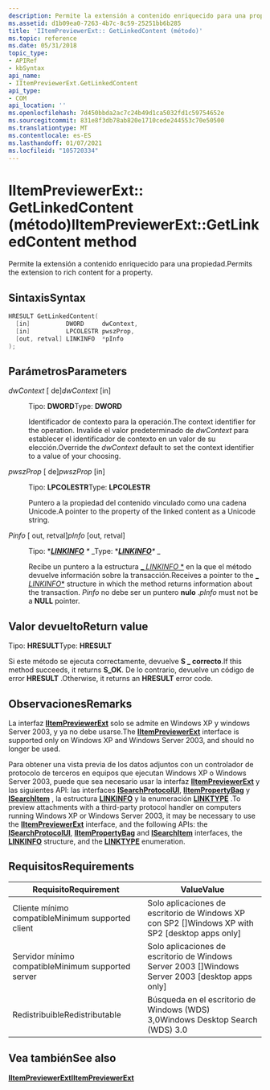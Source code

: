 ```yaml
---
description: Permite la extensión a contenido enriquecido para una propiedad.
ms.assetid: d1b09ea0-7263-4b7c-8c59-25251bb6b285
title: 'IItemPreviewerExt:: GetLinkedContent (método)'
ms.topic: reference
ms.date: 05/31/2018
topic_type:
- APIRef
- kbSyntax
api_name:
- IItemPreviewerExt.GetLinkedContent
api_type:
- COM
api_location: ''
ms.openlocfilehash: 7d450bbda2ac7c24b49d1ca5032fd1c59754652e
ms.sourcegitcommit: 831e8f3db78ab820e1710cede244553c70e50500
ms.translationtype: MT
ms.contentlocale: es-ES
ms.lasthandoff: 01/07/2021
ms.locfileid: "105720334"
---
```

# <a name="iitempreviewerextgetlinkedcontent-method"></a><span data-ttu-id="ba3ae-103">IItemPreviewerExt:: GetLinkedContent (método)</span><span class="sxs-lookup"><span data-stu-id="ba3ae-103">IItemPreviewerExt::GetLinkedContent method</span></span>

<span data-ttu-id="ba3ae-104">Permite la extensión a contenido enriquecido para una propiedad.</span><span class="sxs-lookup"><span data-stu-id="ba3ae-104">Permits the extension to rich content for a property.</span></span>

## <a name="syntax"></a><span data-ttu-id="ba3ae-105">Sintaxis</span><span class="sxs-lookup"><span data-stu-id="ba3ae-105">Syntax</span></span>


```C++
HRESULT GetLinkedContent(
  [in]          DWORD     dwContext,
  [in]          LPCOLESTR pwszProp,
  [out, retval] LINKINFO  *pInfo
);
```



## <a name="parameters"></a><span data-ttu-id="ba3ae-106">Parámetros</span><span class="sxs-lookup"><span data-stu-id="ba3ae-106">Parameters</span></span>

<dl> <dt>

<span data-ttu-id="ba3ae-107">*dwContext* \[ de\]</span><span class="sxs-lookup"><span data-stu-id="ba3ae-107">*dwContext* \[in\]</span></span>
</dt> <dd>

<span data-ttu-id="ba3ae-108">Tipo: **DWORD**</span><span class="sxs-lookup"><span data-stu-id="ba3ae-108">Type: **DWORD**</span></span>

<span data-ttu-id="ba3ae-109">Identificador de contexto para la operación.</span><span class="sxs-lookup"><span data-stu-id="ba3ae-109">The context identifier for the operation.</span></span> <span data-ttu-id="ba3ae-110">Invalide el valor predeterminado de *dwContext* para establecer el identificador de contexto en un valor de su elección.</span><span class="sxs-lookup"><span data-stu-id="ba3ae-110">Override the *dwContext* default to set the context identifier to a value of your choosing.</span></span>

</dd> <dt>

<span data-ttu-id="ba3ae-111">*pwszProp* \[ de\]</span><span class="sxs-lookup"><span data-stu-id="ba3ae-111">*pwszProp* \[in\]</span></span>
</dt> <dd>

<span data-ttu-id="ba3ae-112">Tipo: **LPCOLESTR**</span><span class="sxs-lookup"><span data-stu-id="ba3ae-112">Type: **LPCOLESTR**</span></span>

<span data-ttu-id="ba3ae-113">Puntero a la propiedad del contenido vinculado como una cadena Unicode.</span><span class="sxs-lookup"><span data-stu-id="ba3ae-113">A pointer to the property of the linked content as a Unicode string.</span></span>

</dd> <dt>

<span data-ttu-id="ba3ae-114">*Pinfo* \[ out, retval\]</span><span class="sxs-lookup"><span data-stu-id="ba3ae-114">*pInfo* \[out, retval\]</span></span>
</dt> <dd>

<span data-ttu-id="ba3ae-115">Tipo: \**[**LINKINFO**](-search-linkinfo.md) \** _</span><span class="sxs-lookup"><span data-stu-id="ba3ae-115">Type: \**[**LINKINFO**](-search-linkinfo.md)\** _</span></span>

<span data-ttu-id="ba3ae-116">Recibe un puntero a la estructura [_ *LINKINFO* \*](-search-linkinfo.md) en la que el método devuelve información sobre la transacción.</span><span class="sxs-lookup"><span data-stu-id="ba3ae-116">Receives a pointer to the [_ *LINKINFO*\*](-search-linkinfo.md) structure in which the method returns information about the transaction.</span></span> <span data-ttu-id="ba3ae-117">*Pinfo* no debe ser un puntero **nulo** .</span><span class="sxs-lookup"><span data-stu-id="ba3ae-117">*pInfo* must not be a **NULL** pointer.</span></span>

</dd> </dl>

## <a name="return-value"></a><span data-ttu-id="ba3ae-118">Valor devuelto</span><span class="sxs-lookup"><span data-stu-id="ba3ae-118">Return value</span></span>

<span data-ttu-id="ba3ae-119">Tipo: **HRESULT**</span><span class="sxs-lookup"><span data-stu-id="ba3ae-119">Type: **HRESULT**</span></span>

<span data-ttu-id="ba3ae-120">Si este método se ejecuta correctamente, devuelve **S \_ correcto**.</span><span class="sxs-lookup"><span data-stu-id="ba3ae-120">If this method succeeds, it returns **S\_OK**.</span></span> <span data-ttu-id="ba3ae-121">De lo contrario, devuelve un código de error **HRESULT** .</span><span class="sxs-lookup"><span data-stu-id="ba3ae-121">Otherwise, it returns an **HRESULT** error code.</span></span>

## <a name="remarks"></a><span data-ttu-id="ba3ae-122">Observaciones</span><span class="sxs-lookup"><span data-stu-id="ba3ae-122">Remarks</span></span>

<span data-ttu-id="ba3ae-123">La interfaz [**IItemPreviewerExt**](-search-iitempreviewerext.md) solo se admite en Windows XP y windows Server 2003, y ya no debe usarse.</span><span class="sxs-lookup"><span data-stu-id="ba3ae-123">The [**IItemPreviewerExt**](-search-iitempreviewerext.md) interface is supported only on Windows XP and Windows Server 2003, and should no longer be used.</span></span>

<span data-ttu-id="ba3ae-124">Para obtener una vista previa de los datos adjuntos con un controlador de protocolo de terceros en equipos que ejecutan Windows XP o Windows Server 2003, puede que sea necesario usar la interfaz [**IItemPreviewerExt**](-search-iitempreviewerext.md) y las siguientes API: las interfaces [**ISearchProtocolUI**](-search-isearchprotocolui.md), [**IItemPropertyBag**](iitempropertybag.md) y [**ISearchItem**](-search-isearchitem.md) , la estructura [**LINKINFO**](-search-linkinfo.md) y la enumeración [**LINKTYPE**](-search-linktype.md) .</span><span class="sxs-lookup"><span data-stu-id="ba3ae-124">To preview attachments with a third-party protocol handler on computers running Windows XP or Windows Server 2003, it may be necessary to use the [**IItemPreviewerExt**](-search-iitempreviewerext.md) interface, and the following APIs: the [**ISearchProtocolUI**](-search-isearchprotocolui.md), [**IItemPropertyBag**](iitempropertybag.md) and [**ISearchItem**](-search-isearchitem.md) interfaces, the [**LINKINFO**](-search-linkinfo.md) structure, and the [**LINKTYPE**](-search-linktype.md) enumeration.</span></span>

## <a name="requirements"></a><span data-ttu-id="ba3ae-125">Requisitos</span><span class="sxs-lookup"><span data-stu-id="ba3ae-125">Requirements</span></span>



| <span data-ttu-id="ba3ae-126">Requisito</span><span class="sxs-lookup"><span data-stu-id="ba3ae-126">Requirement</span></span> | <span data-ttu-id="ba3ae-127">Value</span><span class="sxs-lookup"><span data-stu-id="ba3ae-127">Value</span></span> |
|-------------------------------------|------------------------------------------------------|
| <span data-ttu-id="ba3ae-128">Cliente mínimo compatible</span><span class="sxs-lookup"><span data-stu-id="ba3ae-128">Minimum supported client</span></span><br/> | <span data-ttu-id="ba3ae-129">Solo aplicaciones de escritorio de Windows XP con SP2 \[\]</span><span class="sxs-lookup"><span data-stu-id="ba3ae-129">Windows XP with SP2 \[desktop apps only\]</span></span><br/> |
| <span data-ttu-id="ba3ae-130">Servidor mínimo compatible</span><span class="sxs-lookup"><span data-stu-id="ba3ae-130">Minimum supported server</span></span><br/> | <span data-ttu-id="ba3ae-131">Solo aplicaciones de escritorio de Windows Server 2003 \[\]</span><span class="sxs-lookup"><span data-stu-id="ba3ae-131">Windows Server 2003 \[desktop apps only\]</span></span><br/> |
| <span data-ttu-id="ba3ae-132">Redistribuible</span><span class="sxs-lookup"><span data-stu-id="ba3ae-132">Redistributable</span></span><br/>          | <span data-ttu-id="ba3ae-133">Búsqueda en el escritorio de Windows (WDS) 3,0</span><span class="sxs-lookup"><span data-stu-id="ba3ae-133">Windows Desktop Search (WDS) 3.0</span></span><br/>          |



## <a name="see-also"></a><span data-ttu-id="ba3ae-134">Vea también</span><span class="sxs-lookup"><span data-stu-id="ba3ae-134">See also</span></span>

<dl> <dt>

[<span data-ttu-id="ba3ae-135">**IItemPreviewerExt**</span><span class="sxs-lookup"><span data-stu-id="ba3ae-135">**IItemPreviewerExt**</span></span>](-search-iitempreviewerext.md)
</dt> </dl>

 

 




